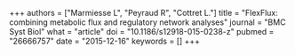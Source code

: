 +++
authors = ["Marmiesse L", "Peyraud R", "Cottret L."]
title = "FlexFlux: combining metabolic flux and regulatory network analyses"
journal = "BMC Syst Biol"
what = "article"
doi = "10.1186/s12918-015-0238-z"
pubmed = "26666757"
date = "2015-12-16"
keywords = []
+++

